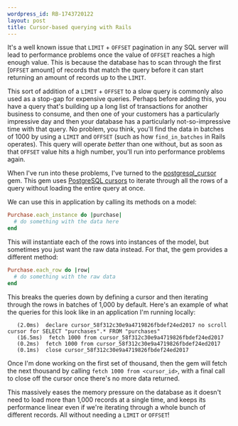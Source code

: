 ```yaml
---
wordpress_id: RB-1743720122
layout: post
title: Cursor-based querying with Rails
---
```


It's a well known issue that `LIMIT` + `OFFSET` pagination in any SQL server will lead to performance problems once the value of `OFFSET` reaches a high enough value. This is because the database has to scan through the first [`OFFSET` amount] of records that match the query before it can start returning an amount of records up to the `LIMIT`.

This sort of addition of a `LIMIT` + `OFFSET` to a slow query is commonly also used as a stop-gap for expensive queries. Perhaps before adding this, you have a query that's building up a long list of transactions for another business to consume, and then one of your customers has a particularly impressive day and then your database has a particularly not-so-impressive time with that query. No problem, you think, you'll find the data in batches of 1000 by using a `LIMIT` and `OFFSET` (such as how `find_in_batches` in Rails operates). This query will operate _better_ than one without, but as soon as that `OFFSET` value hits a high number, you'll run into performance problems again.

When I've run into these problems, I've turned to the [postgresql_cursor](https://github.com/afair/postgresql_cursor) gem. This gem uses [PostgreSQL cursors](https://www.postgresql.org/docs/current/plpgsql-cursors.html) to iterate through all the rows of a query without loading the entire query at once.

We can use this in application by calling its methods on a model:

```ruby
Purchase.each_instance do |purchase|
  # do something with the data here
end
```

This will instantiate each of the rows into instances of the model, but sometimes you just want the raw data instead. For that, the gem provides a different method:

```ruby
Purchase.each_row do |row|
  # do something with the raw data
end
```


This breaks the queries down by defining a cursor and then iterating through the rows in batches of 1,000 by default. Here's an example of what the queries for this look like in an application I'm running locally:

```
   (2.0ms)  declare cursor_58f312c30e9a4719826fbdef24ed2017 no scroll cursor for SELECT "purchases".* FROM "purchases"
   (16.5ms)  fetch 1000 from cursor_58f312c30e9a4719826fbdef24ed2017
   (0.2ms)  fetch 1000 from cursor_58f312c30e9a4719826fbdef24ed2017
   (0.1ms)  close cursor_58f312c30e9a4719826fbdef24ed2017
```

Once I'm done working on the first set of thousand, then the gem will fetch the next thousand by calling `fetch 1000 from <cursor_id>`, with a final call to close off the cursor once there's no more data returned.

This massively eases the memory pressure on the database as it doesn't need to load more than 1,000 records at a single time, and keeps its performance linear even if we're iterating through a whole bunch of different records. All without needing a `LIMIT` or `OFFSET`!
